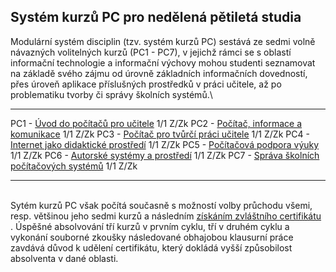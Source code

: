 ## Systém kurzů PC pro nedělená pětiletá studia

Modulární systém disciplin (tzv. systém kurzů PC) sestává ze sedmi volně
návazných volitelných kurzů (PC1 - PC7), v jejichž rámci se s oblastí
informační technologie a informační výchovy mohou studenti seznamovat na
základě svého zájmu od úrovně základních informačních dovedností, přes
úroveň aplikace příslušných prostředků v práci učitele, až po
problematiku tvorby či správy školních systémů.\

  ------- ------------------------------------------------------------------------------------------------------ ----- ------
  PC1 -   [Úvod do počítačů pro učitele](index.php?menu=165&id_predmet=158)                                       1/1   Z/Zk
  PC2 -   [Počítač, informace a komunikace](index.php?menu=165&id_predmet=159)                                    1/1   Z/Zk
  PC3 -   [Počítač pro tvůrčí práci učitele](index.php?menu=165&id_predmet=156)                                   1/1   Z/Zk
  PC4 -   [Internet jako didaktické prostředí](index.php?menu=165&id_predmet=163)                                 1/1   Z/Zk
  PC5 -   [Počítačová podpora výuky](index.php?menu=165&id_predmet=162)                                           1/1   Z/Zk
  PC6 -   [Autorské systémy a prostředí](http://web.pedf.cuni.cz/erudio/predmety/kod.php?kod=02119806)            1/1   Z/Zk
  PC7 -   [Správa školních počítačových systémů](http://web.pedf.cuni.cz/erudio/predmety/kod.php?kod=02119807)    1/1   Z/Zk
  ------- ------------------------------------------------------------------------------------------------------ ----- ------

\
Sytém kurzů PC však počítá současně s možností volby průchodu všemi,
resp. většinou jeho sedmi kurzů a následním [získáním zvláštního
certifikátu](index.php?menu=170) . Úspěšné absolvování tří kurzů v
prvním cyklu, tří v druhém cyklu a vykonání souborné zkoušky následované
obhajobou klausurní práce zavdává důvod k udělení certifikátu, který
dokládá vyšší způsobilost absolventa v dané oblasti.
